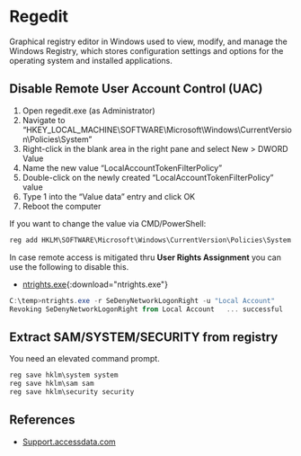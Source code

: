 # Regedit

Graphical registry editor in Windows used to view, modify, and manage the Windows Registry, which stores configuration settings and options for the operating system and installed applications.

## Disable Remote User Account Control (UAC)

1. Open regedit.exe (as Administrator)
2. Navigate to “HKEY_LOCAL_MACHINE\SOFTWARE\Microsoft\Windows\CurrentVersion\Policies\System”
3. Right-click in the blank area in the right pane and select New > DWORD Value
4. Name the new value “LocalAccountTokenFilterPolicy”
5. Double-click on the newly created “LocalAccountTokenFilterPolicy” value
6. Type 1 into the “Value data” entry and click OK
7. Reboot the computer

If you want to change the value via CMD/PowerShell:

```powershell
reg add HKLM\SOFTWARE\Microsoft\Windows\CurrentVersion\Policies\System /v LocalAccountTokenFilterPolicy /t REG_DWORD /d 1
```

In case remote access is mitigated thru **User Rights Assignment** you can use the following to disable this.

- [ntrights.exe](../assets/files/ntrights.exe){:download="ntrights.exe"}

```powershell
C:\temp>ntrights.exe -r SeDenyNetworkLogonRight -u "Local Account"
Revoking SeDenyNetworkLogonRight from Local Account   ... successful
```

## Extract SAM/SYSTEM/SECURITY from registry

You need an elevated command prompt.

```powershell
reg save hklm\system system
reg save hklm\sam sam
reg save hklm\security security
```

## References

- [Support.accessdata.com](https://support.accessdata.com/hc/en-us/articles/204150405-Disable-Remote-UAC)
